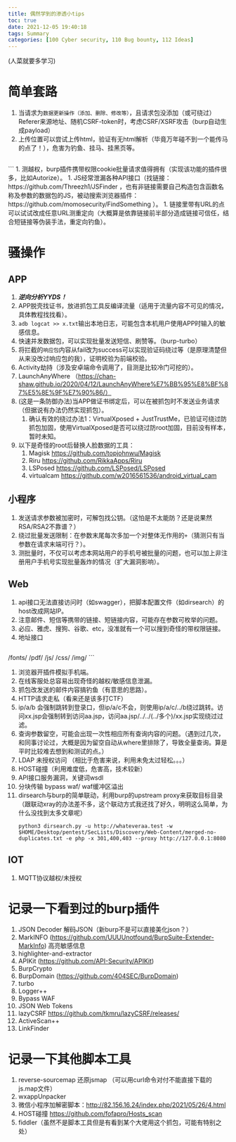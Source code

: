 ```yaml
---
title: 偶然学到的渗透小tips
toc: true
date: 2021-12-05 19:40:18
tags: Summary
categories: [100 Cyber security, 110 Bug bounty, 112 Ideas]
---
```


(人菜就要多学习)

# 简单套路

1. 当请求为`数据更新操作（添加、删除、修改等）`，且请求包没添加（或可绕过）Referer来源地址、随机CSRF-token时，考虑CSRF/XSRF攻击（burp自动生成payload）
1. 上传位置可以尝试上传html，验证有无html解析（毕竟万年碰不到一个能传马的点了！），危害为钓鱼、挂马、挂黑页等。
    ```
<html>
    <body>
          <script>alert(1)</script>
    </body>
</html>
    ```
1. 测越权，burp插件携带权限cookie批量请求值得拥有（实现该功能的插件很多，比如Autorize）。
1. JS经常泄漏各种API接口（找链接： https://github.com/Threezh1/JSFinder ，也有非链接需要自己构造包含函数名称及参数的数据包的JS，被动搜索浏览器插件： https://github.com/momosecurity/FindSomething ）。
1. 链接里带有URL的点可以试试改成任意URL测重定向（大概算是依靠链接前半部分造成链接可信任，结合短链接等伪装手法，重定向钓鱼）。

# 骚操作

## APP
1. ***逆向分析YYDS！***
1. APP脱壳找证书，放进抓包工具反编译流量（适用于流量内容不可见的情况，具体教程找找看）。
1. `adb logcat >> x.txt`输出本地日志，可能包含本机用户使用APP时输入的敏感信息。
1. 快速并发数据包，可以实现批量发送短信、刷赞等。（burp-turbo）
1. 将拦截的`响应包`内容从fail改为success可以实现验证码绕过等（是原理清楚但从来没改过响应包的我），证明校验为前端校验。
1. Activity劫持（涉及安卓端命令调用了，目测是比较冷门可挖的）。
1. LaunchAnyWhere （https://chan-shaw.github.io/2020/04/12/LaunchAnyWhere%E7%BB%95%E8%BF%87%E5%8E%9F%E7%90%86/）
1. (这是一条防御办法)当APP做证书绑定后，可以在被抓包时不发送业务请求（但据说有办法仍然实现抓包）。
    1. 确认有效的绕过办法1：VirtualXposed + JustTrustMe，已验证可绕过防抓包加固，使用VirtualXposed是否可以绕过防root加固，目前没有样本，暂时未知。
1. 以下是奇怪的root后替换人脸数据的工具：
    1. Magisk https://github.com/topjohnwu/Magisk
    1. Riru https://github.com/RikkaApps/Riru
    1. LSPosed https://github.com/LSPosed/LSPosed
    1. virtualcam https://github.com/w2016561536/android_virtual_cam

## 小程序
1. 发送请求参数被加密时，可解包找公钥。（这怕是不太能防？还是说果然RSA/RSA2不靠谱？）
1. 绕过批量发送限制：在参数末尾每次多加一个对整体无作用的`+`（猜测只有当参数在请求末端可行？）。
1. 测批量时，不仅可以考虑本网站用户的手机号被批量的问题，也可以加上非注册用户手机号实现批量轰炸的情况（扩大漏洞影响）。

## Web
1. api接口无法直接访问时（如swagger），把脚本配置文件（如dirsearch）的host改成网站IP。
1. 注意邮件、短信等携带的链接、短链接内容，可能存在参数可枚举的问题。
1. 必应、雅虎、搜狗、谷歌、etc，没准就有一个可以搜到奇怪的带权限链接。
1. 地址接口
    ```
/fonts/
/pdf/
/js/
/css/
/img/
    ```
1. 浏览器开插件模拟手机端。
1. 在线客服处总容易出现奇怪的越权/敏感信息泄漏。
1. 抓包改发送的邮件内容搞钓鱼（有意思的思路）。
1. HTTP请求走私（看来还是该多打CTF）
1. ip/a/b 会强制跳转到登录口，但ip/a/c不会，则使用ip/a/c/../b绕过跳转。访问xx.jsp会强制转到访问aa.jsp，访问aa.jsp/../../(../多个)/xx.jsp实现绕过过滤。
1. 查询参数留空，可能会出现一次性相应所有查询内容的问题。（遇到过几次，和同事讨论过，大概是因为留空自动从where里排除了，导致全量查询。算是平时比较难去想到和测试的点。）
1. LDAP 未授权访问 （相比于危害来说，利用未免太过轻松。。。）
1. HOST碰撞（利用难度低，危害高，技术较新）
1. API接口服务漏洞，关键词wsdl
1. 分块传输 bypass waf/ waf缓冲区溢出
1. dirsearch与burp的简单联动，利用burp的upstream proxy来获取目标目录（跟联动xray的办法差不多，这个联动方式我还找了好久，明明这么简单，为什么没找到太多文章呢）
    ```
    python3 dirsearch.py -u http://whateveraa.test -w $HOME/Desktop/pentest/SecLists/Discovery/Web-Content/merged-no-duplicates.txt -e php -x 301,400,403 --proxy http://127.0.0.1:8080
    ```


## IOT
1. MQTT协议越权/未授权

# 记录一下看到过的burp插件

1. JSON Decoder 解码JSON（新burp不是可以直接美化json？）
1. MarkINFO (https://github.com/UUUUnotfound/BurpSuite-Extender-MarkInfo) 高亮敏感信息
1. highlighter-and-extractor
1. APIKit (https://github.com/API-Security/APIKit)
1. BurpCrypto
1. BurpDomain (https://github.com/404SEC/BurpDomain)
1. turbo
1. Logger++
1. Bypass WAF
1. JSON Web Tokens
1. lazyCSRF https://github.com/tkmru/lazyCSRF/releases/
1. ActiveScan++
1. LinkFinder

# 记录一下其他脚本工具
1. reverse-sourcemap 还原jsmap （可以用curl命令对付不能直接下载的js.map文件）
1. wxappUnpacker
1. 微信小程序加解密脚本：http://82.156.16.24/index.php/2021/05/26/4.html
1. HOST碰撞 https://github.com/fofapro/Hosts_scan
1. fiddler（虽然不是脚本工具但是有看到某个大佬用这个抓包，可能有特别之处）
